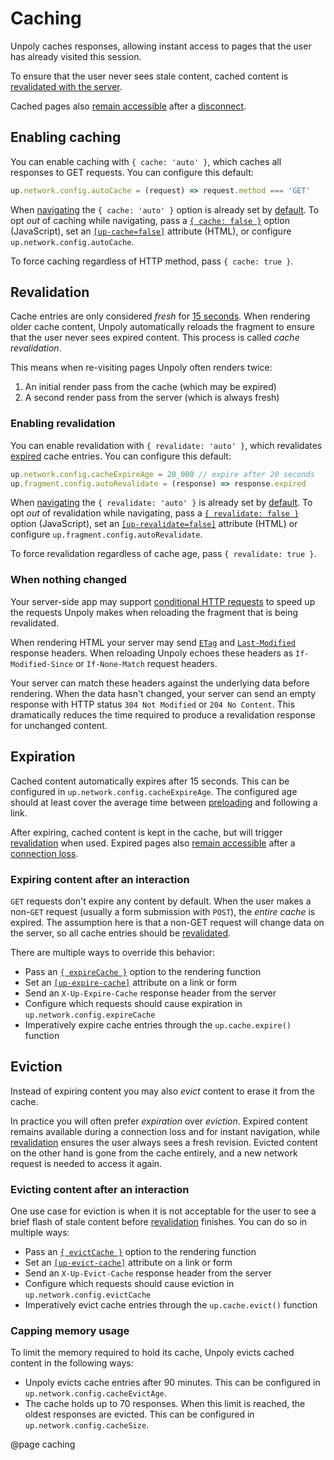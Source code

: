 Caching
=======

Unpoly caches responses, allowing instant access to pages that the user has already visited this session.

To ensure that the user never sees stale content, cached content is [revalidated with the server](#revalidation).

Cached pages also [remain accessible](/disconnects#expired-pages-remain-accessible-while-offline) after a [disconnect](/disconnects).


Enabling caching
----------------

You can enable caching with `{ cache: 'auto' }`, which caches all responses to GET requests. You can configure this default:

```js
up.network.config.autoCache = (request) => request.method === 'GET'
```

When [navigating](/navigation) the `{ cache: 'auto' }` option is already set by [default](/up.fragment.config#config.navigateOptions). To opt *out* of caching while navigating, pass a [`{ cache: false }`](/up.render#options.cache) option (JavaScript), set an [`[up-cache=false]`](/a-up-follow#up-cache) attribute (HTML), or configure `up.network.config.autoCache`.

To force caching regardless of HTTP method, pass `{ cache: true }`.


Revalidation
------------

Cache entries are only considered *fresh* for [15 seconds](/up.network.config#config.cacheExpireAge). When rendering older cache content, Unpoly automatically reloads the fragment to ensure that the user never sees expired content. This process is called *cache revalidation*.

This means when re-visiting pages Unpoly often renders twice:

1. An initial render pass from the cache (which may be expired)
2. A second render pass from the server (which is always fresh)


### Enabling revalidation

You can enable revalidation with `{ revalidate: 'auto' }`, which revalidates [expired](/up.network.config#config.cacheExpireAge) cache entries. You can configure this default:

```js
up.network.config.cacheExpireAge = 20_000 // expire after 20 seconds
up.fragment.config.autoRevalidate = (response) => response.expired
```

When [navigating](/navigation) the `{ revalidate: 'auto' }` is already set by [default](/up.fragment.config#config.navigateOptions). To opt *out* of revalidation while navigating, pass a  [`{ revalidate: false }`](/up.render#options.revalidate) option (JavaScript), set an [`[up-revalidate=false]`](/a-up-follow#up-revalidate) attribute (HTML) or configure `up.fragment.config.autoRevalidate`.

To force revalidation regardless of cache age, pass `{ revalidate: true }`.


### When nothing changed

Your server-side app may support [conditional HTTP requests](https://developer.mozilla.org/en-US/docs/Web/HTTP/Conditional_requests) to speed up the requests Unpoly makes when reloading the fragment that is being revalidated.

When rendering HTML your server may send [`ETag`](https://developer.mozilla.org/en-US/docs/Web/HTTP/Headers/ETag) and [`Last-Modified`](https://developer.mozilla.org/en-US/docs/Web/HTTP/Headers/Last-Modified) response headers. When reloading Unpoly echoes these headers as `If-Modified-Since` or `If-None-Match` request headers.

Your server can match these headers against the underlying data before rendering. When the data hasn't changed, your server can send an empty response with HTTP status `304 Not Modified` or `204 No Content`. This dramatically reduces the time required to produce a revalidation response for unchanged content.



Expiration
----------

Cached content automatically expires after 15 seconds. This can be configured in `up.network.config.cacheExpireAge`. The configured age should at least cover the average time between [preloading](/a-up-preload) and following a link.

After expiring, cached content is kept in the cache, but will trigger [revalidation](#revalidation) when used. Expired pages also [remain accessible](/disconnects#expired-pages-remain-accessible-while-offline) after a [connection loss](/disconnects).


### Expiring content after an interaction

`GET` requests don't expire any content by default. When the user makes a non-`GET` request (usually a form submission with `POST`), the *entire cache* is expired. The assumption here is that a non-GET request will change data on the server, so all cache entries should be [revalidated](#revalidation).

There are multiple ways to override this behavior:

- Pass an [`{ expireCache }`](/up.render#options.expireCache) option to the rendering function
- Set an [`[up-expire-cache]`](/up.render#options.expireCache) attribute on a link or form
- Send an `X-Up-Expire-Cache` response header from the server
- Configure which requests should cause expiration in `up.network.config.expireCache`
- Imperatively expire cache entries through the `up.cache.expire()` function


Eviction
--------

Instead of expiring content you may also *evict* content to erase it from the cache.

In practice you will often prefer *expiration* over *eviction*. Expired content remains available during a connection loss and for instant navigation, while [revalidation](#revalidation) ensures the user always sees a fresh revision. Evicted content on the other hand is gone from the cache entirely, and a new network request is needed to access it again.

### Evicting content after an interaction

One use case for eviction is when it is not acceptable for the user to see a brief flash of stale content before [revalidation](#revalidation) finishes. You can do so in multiple ways:

- Pass an [`{ evictCache }`](/up.render#options.evictCache) option to the rendering function
- Set an [`[up-evict-cache]`](/up.render#options.evictCache) attribute on a link or form
- Send an `X-Up-Evict-Cache` response header from the server
- Configure which requests should cause eviction in `up.network.config.evictCache`
- Imperatively evict cache entries through the `up.cache.evict()` function

### Capping memory usage

To limit the memory required to hold its cache, Unpoly evicts cached content in the following ways:

- Unpoly evicts cache entries after 90 minutes. This can be configured in `up.network.config.cacheEvictAge`.
- The cache holds up to 70 responses. When this limit is reached, the oldest responses are evicted. This can be configured in `up.network.config.cacheSize`.



@page caching

